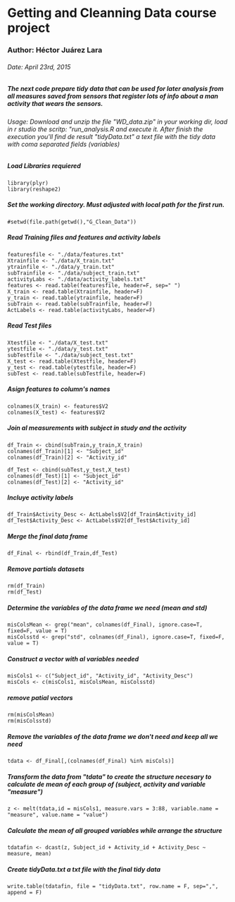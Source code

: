 ﻿# Getting and Cleanning Data course project
### Author: Héctor Juárez Lara
###### Date: April 23rd, 2015

##### The next code prepare tidy data that can be used for later analysis from all measures saved from sensors that register lots of info about a man activity that wears the sensors.

###### Usage: Download and unzip the file "WD_data.zip" in your working dir, load in r studio the scritp: "run_analysis.R and execute it. After finish the execution you'll find de result "tidyData.txt" a text file with the tidy data with coma separated fields (variables)

##### Load Libraries requiered
```{r}
library(plyr)
library(reshape2)
```

##### Set the working directory. Must adjusted with local path for the first run.
```{r}
#setwd(file.path(getwd(),"G_Clean_Data"))
```
##### Read Training files and features and activity labels
```{r}
featuresfile <- "./data/features.txt"
Xtrainfile <- "./data/X_train.txt"
ytrainfile <- "./data/y_train.txt"
subTrainfile <- "./data/subject_train.txt"
activityLabs <- "./data/activity_labels.txt"
features <- read.table(featuresfile, header=F, sep=" ")
X_train <- read.table(Xtrainfile, header=F)
y_train <- read.table(ytrainfile, header=F)
subTrain <- read.table(subTrainfile, header=F)
ActLabels <- read.table(activityLabs, header=F)
```

##### Read Test files
```{r}
Xtestfile <- "./data/X_test.txt"
ytestfile <- "./data/y_test.txt"
subTestfile <- "./data/subject_test.txt"
X_test <- read.table(Xtestfile, header=F)
y_test <- read.table(ytestfile, header=F)
subTest <- read.table(subTestfile, header=F)
```

##### Asign features to column's names
```{r}
colnames(X_train) <- features$V2
colnames(X_test) <- features$V2
```

##### Join al measurements with subject in study and the activity
```{r}
df_Train <- cbind(subTrain,y_train,X_train)
colnames(df_Train)[1] <- "Subject_id"
colnames(df_Train)[2] <- "Activity_id"

df_Test <- cbind(subTest,y_test,X_test)
colnames(df_Test)[1] <- "Subject_id"
colnames(df_Test)[2] <- "Activity_id"
```

##### Incluye activity labels
```{r}
df_Train$Activity_Desc <- ActLabels$V2[df_Train$Activity_id]
df_Test$Activity_Desc <- ActLabels$V2[df_Test$Activity_id]
```

##### Merge the final data frame
```{r}
df_Final <- rbind(df_Train,df_Test)
```
##### Remove partials datasets
```{r}
rm(df_Train)
rm(df_Test)
```

##### Determine the variables of the data frame we need (mean and std)
```{r}
misColsMean <- grep("mean", colnames(df_Final), ignore.case=T, fixed=F, value = T)
misColsstd <- grep("std", colnames(df_Final), ignore.case=T, fixed=F, value = T)
```

##### Construct a vector with al variables needed
```{r}
misCols1 <- c("Subject_id", "Activity_id", "Activity_Desc")
misCols <- c(misCols1, misColsMean, misColsstd)
```

##### remove patial vectors
```{r}
rm(misColsMean)
rm(misColsstd)
```

##### Remove the variables of the data frame we don't need and keep all we need
```{r}
tdata <- df_Final[,(colnames(df_Final) %in% misCols)]
```

##### Transform the data from "tdata" to create the structure necesary to calculate de mean of each group of (subject, activity and variable "measure")
```{r}
z <- melt(tdata,id = misCols1, measure.vars = 3:88, variable.name = "measure", value.name = "value")
```

##### Calculate the mean of all grouped variables while arrange the structure
```{r}
tdatafin <- dcast(z, Subject_id + Activity_id + Activity_Desc ~ measure, mean)
```

##### Create tidyData.txt a txt file with the final tidy data
```{r}
write.table(tdatafin, file = "tidyData.txt", row.name = F, sep=",", append = F)
```
